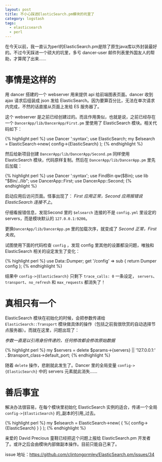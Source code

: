 ```yaml
---
layout: post
title: 不小心踩进ElasticSearch.pm模块的坑里了
category: logstash
tags:
  - elasticsearch
  - perl
---
```

在今天以前，我一直认为perl的ElasticSearch.pm是除了原生java库以外封装最好的。不过今天踩进一个硕大的坑里，多亏 dancer-user 邮件列表里外国友人的帮助，才算爬了出来……

# 事情是这样的

用 dancer 搭建的一个 webserver 用来提供 api 给前端图表页面。dancer 收到 ajax 请求后组装成 json 发给 ElasticSearch。因为要算百分比，无法在单次请求内完成，不然的话直接从页面上发给 ES 服务器了。

这个 webserver 是之前已经创建过的。而且作用类似，也就是说，之前已经存在一个 `DancerApp/lib/DancerApp/First.pm` 里使用了 ElasticSearch 模块。相关代码如下：

{% highlight perl %}
    use Dancer ':syntax';
    use ElasticSearch;
    my $elsearch = ElasticSearch->new( config->{ElasticSearch} );
{% endhighlight %}

然后给新项目创建 `DancerApp/lib/DancerApp/Second.pm` 同样使用 ElasticSearch 模块，代码原样复制。然后在 `DancerApp/lib/DancerApp.pm` 里先后加载：

{% highlight perl %}
    use Dancer ':syntax';
    use FindBin qw($Bin);
    use lib "$Bin/../lib";
    use DancerApp::First;
    use DancerApp::Second;
{% endhighlight %}

启动应用后访问页面。怪事出现了： _First 应用正常，Second 应用报错说 ElasticSearch 连接不上_。

仔细看报错信息，发现Second 里的 `$elsearch` 连接的不是 `config.yml` 里设定的 servers，而是模块默认的 `127.0.0.1:9200`。

更换`DancerApp/lib/DancerApp.pm` 里的加载次序，就变成了 _Second 正常，First 失败_。

试图使用下面的代码检查 `config` ，发现 config 里其他的设置都没问题，唯独和 ElasticSearch 相关的设定发生了变化：

{% highlight perl %}
    use Data::Dumper;
    get '/config' => sub { return Dumper config };
{% endhighlight %}

结果中 `config->{ElasticSearch}` 只剩下 `trace_calls: 0` 一条设定， `servers`、`transport`、`no_refresh` 和 `max_requests` 都消失了！

# 真相只有一个

ElasticSearch 模块在初始化的时候，会把参数传递给 `ElasticSearch::Transport` 模块做具体的操作（包括之前我很欣赏的自动选择节点服务器）。而就在这里，问题出现了：

_参数一直是以引用身份传递的，任何修改都会修改原始数据_

{% highlight perl %}
    my $servers = delete $params->{servers}
        || '127.0.0.1:' . $transport_class->default_port;
{% endhighlight %}

随着 `delete` 操作，悲剧就此发生了。Dancer 里的全局变量 `config->{ElasticSearch}` 中的 servers 元素就此消失……

# 善后事宜

解决办法很容易，在每个模块里初始化 ElasticSearch 实例的适合，传递一个全局 `config->{ElasticSearch}` 的_副本的引用_过去。

{% highlight perl %}
    my $elsearch = ElasticSearch->new( { %{ config->{ElasticSearch} } } );
{% endhighlight %}

亲爱的 David Precious 童鞋已经把这个问题上报给 ElasticSearch.pm 开发者了。或许之后会由模块内部做副本操作。目前只能自己来了。

issue 地址：<https://github.com/clintongormley/ElasticSearch.pm/issues/34>
